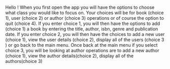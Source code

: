 Hello ! 
When you first open the app you will have the options to choose what class you would like to focus on. Your choices will be for book (choice 1), user (choice 2) or author (choice 3) operations or of course the option to quit (choice 4).
If you enter choice 1, you will then have the options to add (choice 1) a book by entering the title, author, isbn, genre and publication date.
If you enter choice 2, you will then have the choices to add a new user (choice 1), view the user details (choice 2), display all of the users (choice 3 ) or go back to the main menu.
Once back at the main menu if you select choice 3, you will be looking at author operations are to add a new author (choice 1), view the author details(choice 2), display all of the authors(choice 3)

